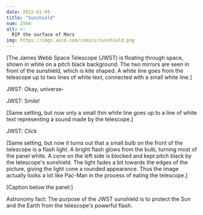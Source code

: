 ```yaml
---
date: 2022-01-05
title: "Sunshield"
num: 2564
alt: >-
  RIP the surface of Mars
img: https://imgs.xkcd.com/comics/sunshield.png
---
```

[The James Webb Space Telescope (JWST) is floating through space, shown in white on a pitch black background. The two mirrors are seen in front of the sunshield, which is kite shaped. A white line goes from the telescope up to two lines of white text, connected with a small white line.]

JWST: Okay, universe-

JWST: Smile!

[Same setting, but now only a small thin white line goes up to a line of white text representing a sound made by the telescope.]

JWST: *Click*

[Same setting, but now it turns out that a small bulb on the front of the telescope is a flash light. A bright flash glows from the bulb, turning most of the panel white. A cone on the left side is blocked and kept pitch black by the telescope's sunshield. The light fades a bit towards the edges of the picture, giving the light cone a rounded appearance. Thus the image actually looks a lot like Pac-Man in the process of eating the telescope.]

[Caption below the panel:]

Astronomy fact: The purpose of the JWST sunshield is to protect the Sun and the Earth from the telescope's powerful flash.